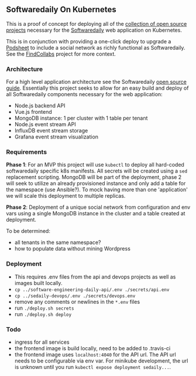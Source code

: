 ## Softwaredaily On Kubernetes
This is a proof of concept for deploying all of the
[collection of open source projects](https://github.com/SoftwareEngineeringDaily) necessary for the [Softwaredaily](https://www.softwaredaily.com) web application on Kubernetes.

This is in conjunction with providing a one-click deploy to upgrade a [Podsheet](podsheets.com) to include a social network as richly functional as Softwaredaily. See the [FindCollabs](https://findcollabs.com/project/IQNarf2tJ8Un4esfoXck) project for more context.

### Architecture
For a high level application architecture see the Softwaredaily [open source guide](https://softwareengineeringdaily.github.io/High_Level/architecture/). Essentially this project seeks to allow for an easy build and deploy of all Softwaredaily components necessary for the web application:
- Node.js backend API
- Vue.js frontend
- MongoDB instance: 1 per cluster with 1 table per tenant
- Node.js event stream API
- InfluxDB event stream storage
- Grafana event stream visualization

### Requirements
**Phase 1**: For an MVP this project will use `kubectl` to deploy all hard-coded softwaredaily specific k8s manifests. All secrets will be created using a `sed` replacement scripting. MongoDB will be part of the deployment, phase 2 will seek to utilize an already provisioned instance and only add a table for the namespace (use Ansible?). To mock having more than one 'application' we will scale this deployment to multiple replicas.

**Phase 2**: Deployment of a unique social network from configuration and env vars using a single MongoDB instance in the cluster and a table created at deployment.

To be determined:
- all tenants in the same namespace?
- how to populate data without mining Wordpress

### Deployment
- This requires .env files from the api and devops projects as well as images built locally.
- `cp ../software-engineering-daily-api/.env ./secrets/api.env`
- `cp ../sedaily-devops/.env ./secrets/devops.env`
- remove any comments or newlines in the `*.env` files
- run `./deploy.sh secrets`
- run `./deploy.sh deploy`

### Todo
- ingress for all services
- the frontend image is build locally, need to be added to .travis-ci
- the frontend image uses `localhost:4040` for the API url. The API url needs to be configurable via env var. For minikube development, the url is unknown until you run `kubectl expose deployment sedaily...`.
